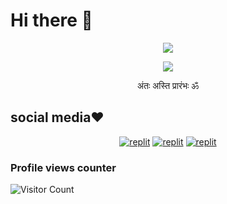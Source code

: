 # Hi there 👋
<p align="center">
  <a href="https://github.com/Aksjarvis-typing-svg">
    <img src="https://readme-typing-svg.demolab.com/?lines=Ak's_jarvis&font=Fira%20SemiBold&center=true&width=480&height=145&color=ffffff&vCenter=true&pause=1000&size=70" /></a>
</p>

<p align="center">
  <a href="https://github.com/Aksjarvis-typing-svg">
    <img src="https://readme-typing-svg.demolab.com/?lines=CODING ONLY FOR FUN&font=Fira%20Code&center=true&width=500&height=45&color=f75c7e&vCenter=true&pause=1000&size=22" /></a>
</p>

<p align="center">
 अंतः अस्ति प्रारंभः ॐ
</p>

## social media❤️
</p>
<p align="center">
<a href="https://instagram.com/avinash_7_3_3?igshid=YmMyMTA2M2Y="><img alt="replit" src="https://img.shields.io/badge/-Instagram-orange?style=for-the-badge&logo=instagram&logoColor=white"/></a> <a href="https://telegram.me/avinash_7_3_3"><img alt="replit" src="https://img.shields.io/badge/-Telegram-blue?style=for-the-badge&logo=telegram&logoColor=white"/></a>
<a href="https://youtube.com/@AK733YT?igshid=YmMyMTA2M2Y="><img alt="replit" src="https://img.shields.io/badge/-youtube-red?style=for-the-badge&logo=youtube&logoColor=white"/></a>
</p>

### Profile views counter
![Visitor Count](https://profile-counter.glitch.me/%7BAKsjarvis007%7D/count.svg)

<!--
**AKsjarvis007/Aksjarvis007** is a ✨ _special_ ✨ repository because its `README.md` (this file) appears on your GitHub profile.

Here are some ideas to get you started:

- 🔭 I’m currently working on ...
- 🌱 I’m currently learning ...
- 👯 I’m looking to collaborate on ...
- 🤔 I’m looking for help with ...
- 💬 Ask me about ...
- 📫 How to reach me: ...
- 😄 Pronouns: ...
- ⚡ Fun fact: ...
-->
